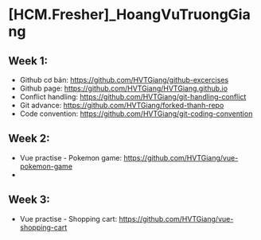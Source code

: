 # [HCM.Fresher]_HoangVuTruongGiang
## Week 1:
- Github cơ bản: https://github.com/HVTGiang/github-excercises
- Github page: https://github.com/HVTGiang/HVTGiang.github.io
- Conflict handling: https://github.com/HVTGiang/git-handling-conflict
- Git advance: https://github.com/HVTGiang/forked-thanh-repo
- Code convention: https://github.com/HVTGiang/git-coding-convention

## Week 2:
- Vue practise - Pokemon game: https://github.com/HVTGiang/vue-pokemon-game
- 
## Week 3:
- Vue practise - Shopping cart: https://github.com/HVTGiang/vue-shopping-cart
